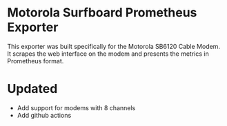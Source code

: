 # Motorola Surfboard Prometheus Exporter
This exporter was built specifically for the Motorola SB6120 Cable Modem.  It scrapes the web interface on the modem and presents the metrics in Prometheus format.

<!--
## Usage
```
surfboard_exporter --address 192.168.100.1 --port 9040
```

| Parameter | Description |
|---|---|---|---|---|
| --address | Address of the modem's web interface |
| --port -p | Metrics port |
-->

# Updated

* Add support for modems with 8 channels
* Add github actions
